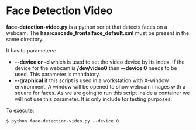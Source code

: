 # Face Detection Video

**face-detection-video.py** is a python script that detects faces on a webcam. The **haarcascade_frontalface_default.xml** must be present in the same directory.

It has to parameters:

* **--device or -d** which is used to set the video device by its index. If the device for the webcam is **/dev/video0** then **--device 0** needs to be used. This parameter is mandatory.
* **--graphical** if this script is used in a workstation with X-window environment. A window will be opened to show webcam images with a square for faces. As we are going to run this script inside a container we will not use this parameter. It is only include for testing purposes.

To execute:

```console
$ python face-detection-video.py --device 0
```

